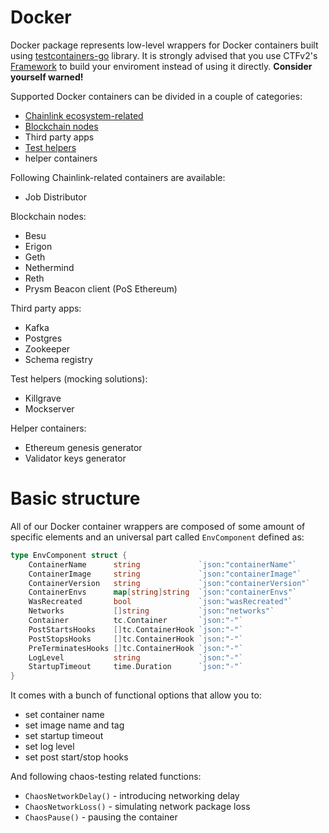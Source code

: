 # Docker

Docker package represents low-level wrappers for Docker containers built using [testcontainers-go](https://golang.testcontainers.org/) library.
It is strongly advised that you use CTFv2's [Framework](../framework/overview.md) to build your enviroment instead of using it directly. **Consider yourself warned!**

Supported Docker containers can be divided in a couple of categories:
* [Chainlink ecosystem-related](./chainlink_ecosystem.md)
* [Blockchain nodes](./blockchain_nodes.md)
* Third party apps
* [Test helpers](./test_helpers.md)
* helper containers

Following Chainlink-related containers are available:
* Job Distributor

Blockchain nodes:
* Besu
* Erigon
* Geth
* Nethermind
* Reth
* Prysm Beacon client (PoS Ethereum)

Third party apps:
* Kafka
* Postgres
* Zookeeper
* Schema registry

Test helpers (mocking solutions):
* Killgrave
* Mockserver

Helper containers:
* Ethereum genesis generator
* Validator keys generator

# Basic structure

All of our Docker container wrappers are composed of some amount of specific elements and an universal part called `EnvComponent` defined as:
```go
type EnvComponent struct {
	ContainerName      string             `json:"containerName"`
	ContainerImage     string             `json:"containerImage"`
	ContainerVersion   string             `json:"containerVersion"`
	ContainerEnvs      map[string]string  `json:"containerEnvs"`
	WasRecreated       bool               `json:"wasRecreated"`
	Networks           []string           `json:"networks"`
	Container          tc.Container       `json:"-"`
	PostStartsHooks    []tc.ContainerHook `json:"-"`
	PostStopsHooks     []tc.ContainerHook `json:"-"`
	PreTerminatesHooks []tc.ContainerHook `json:"-"`
	LogLevel           string             `json:"-"`
	StartupTimeout     time.Duration      `json:"-"`
}
```

It comes with a bunch of functional options that allow you to:
* set container name
* set image name and tag
* set startup timeout
* set log level
* set post start/stop hooks

And following chaos-testing related functions:
* `ChaosNetworkDelay()` - introducing networking delay
* `ChaosNetworkLoss()` - simulating network package loss
* `ChaosPause()` - pausing the container